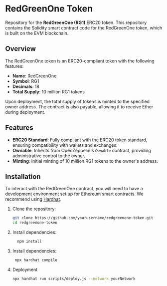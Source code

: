 # RedGreenOne Token

Repository for the **RedGreenOne (RG1)** ERC20 token. This repository contains the Solidity smart contract code for the RedGreenOne token, which is built on the EVM blockchain.

## Overview

The RedGreenOne token is an ERC20-compliant token with the following features:

- **Name**: RedGreenOne
- **Symbol**: RG1
- **Decimals**: 18
- **Total Supply**: 10 million RG1 tokens

Upon deployment, the total supply of tokens is minted to the specified owner address. The contract is also payable, allowing it to receive Ether during deployment.

## Features

- **ERC20 Standard**: Fully compliant with the ERC20 token standard, ensuring compatibility with wallets and exchanges.
- **Ownable**: Inherits from OpenZeppelin's `Ownable` contract, providing administrative control to the owner.
- **Minting**: Initial minting of 10 million RG1 tokens to the owner's address.

## Installation

To interact with the RedGreenOne contract, you will need to have a development environment set up for Ethereum smart contracts. We recommend using  [Hardhat](https://hardhat.org/).

1. Clone the repository:
   ```bash
   git clone https://github.com/yourusername/redgreenone-token.git
   cd redgreenone-token
   ```
2. Install dependencies:
   ```bash
     npm install
   ```  
3. Install dependencies:
   ```bash
    npx hardhat compile
   ```  
4. Deployment
    ```bash
    npx hardhat run scripts/deploy.js --network yourNetwork
   ```   
